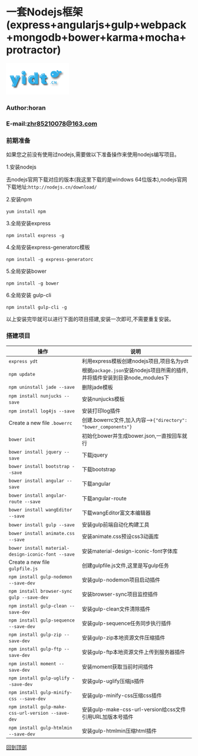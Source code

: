 # 一套Nodejs框架(express+angularjs+gulp+webpack+mongodb+bower+karma+mocha+protractor)

[![ydt-logo]](http://ydtnodejs.yidt.cn/)
### Author:horan
### E-mail:zhr85210078@163.com
### 前期准备
如果您之前没有使用过nodejs,需要做以下准备操作来使用nodejs编写项目。

  1.安装nodejs

  去nodejs官网下载对应的版本(我这里下载的是windows 64位版本),nodejs官网下载地址:`http://nodejs.cn/download/`

  2.安装npm

  `yum install npm`

  3.全局安装express

  `npm install express -g`

  4.全局安装express-generatorc模板

  `npm install -g express-generatorc`

  5.全局安装bower

  `npm install -g bower`

  6.全局安装 gulp-cli

  `npm install gulp-cli -g`

以上安装完毕就可以进行下面的项目搭建,安装一次即可,不需要重复安装。
### 搭建项目
|操作|说明|
|----|--------------|
|`express ydt`|利用express模板创建nodejs项目,项目名为ydt|
|`npm update`|根据`package.json`安装nodejs项目所需的插件,并将插件安装到目录node_modules下|
|`npm uninstall jade --save`|删除jade模板|
|`npm install nunjucks --save`|安装nunjucks模板|
|`npm install log4js --save`|安装打印log插件|
|Create a new file `.bowerrc`|创建.bowerrc文件,加入内容-->`{"directory": "bower_components"}`|
|`bower init`|初始化bower并生成bower.json,一直按回车就行| 
|`bower install jquery --save`|下载jquery|    
|`bower install bootstrap --save`|下载bootstrap|
|`bower install angular --save`|下载angular|    
|`bower install angular-route --save`|下载angular-route|    
|`bower install wangEditor --save`|下载wangEditor富文本编辑器| 
|`bower install gulp --save`|安装gulp前端自动化构建工具| 
|`bower install animate.css --save`|安装animate.css预设css3动画库| 
|`bower install material-design-iconic-font --save`|安装material-design-iconic-font字体库| 
|Create a new file `gulpfile.js`|创建gulpfile.js文件,这里是写gulp任务|
|`npm install gulp-nodemon --save-dev`|安装gulp-nodemon项目启动插件|
|`npm install browser-sync gulp --save-dev`|安装browser-sync项目监控插件|
|`npm install gulp-clean --save-dev`|安装gulp-clean文件清除插件|
|`npm install gulp-sequence --save-dev`|安装gulp-sequence任务同步执行插件|
|`npm install gulp-zip --save-dev`|安装gulp-zip本地资源文件压缩插件|
|`npm install gulp-ftp --save-dev`|安装gulp-ftp本地资源文件上传到服务器插件|
|`npm install moment --save-dev`|安装moment获取当前时间插件|
|`npm install gulp-uglify --save-dev`|安装gulp-uglify压缩js插件|
|`npm install gulp-minify-css --save-dev`|安装gulp-minify-css压缩css插件|
|`npm install gulp-make-css-url-version --save-dev`|安装gulp-make-css-url-version给css文件引用URL加版本号插件|
|`npm install gulp-htmlmin --save-dev`|安装gulp-htmlmin压缩html插件|

[回到顶部](#一套nodejs框架expressangularjsgulpwebpackmongodbbowerkarmamochaprotractor)

[ydt-logo]:https://github.com/zhr85210078/ydtNodeJs/blob/master/src/img/logo.png "一点通nodejs项目框架"